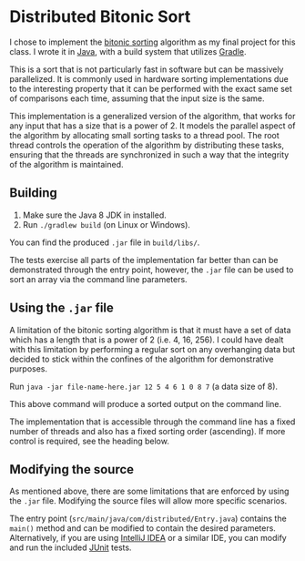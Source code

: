 # Distributed Bitonic Sort 

I chose to implement the [bitonic sorting](http://www.inf.fh-flensburg.de/lang/algorithmen/sortieren/bitonic/bitonicen.htm) algorithm as my final project for this class. I wrote it in [Java](https://www.oracle.com/technetwork/java/javase/overview/java8-2100321.html), with a build system that utilizes [Gradle](https://gradle.org/).

This is a sort that is not particularly fast in software but can be massively parallelized. It is commonly used in hardware sorting implementations due to the interesting property that it can be performed with the exact same set of comparisons each time, assuming that the input size is the same.

This implementation is a generalized version of the algorithm, that works for any input that has a size that is a power of 2. It models the parallel aspect of the algorithm by allocating small sorting tasks to a thread pool. The root thread controls the operation of the algorithm by distributing these tasks, ensuring that the threads are synchronized in such a way that the integrity of the algorithm is maintained.

## Building

1. Make sure the Java 8 JDK in installed.
2. Run `./gradlew build` (on Linux or Windows).

You can find the produced `.jar` file in `build/libs/`.

The tests exercise all parts of the implementation far better than can be demonstrated through the entry point, however, the `.jar` file can be used to sort an array via the command line parameters.

## Using the `.jar` file

A limitation of the bitonic sorting algorithm is that it must have a set of data which has a length that is a power of 2 (i.e. 4, 16, 256). I could have dealt with this limitation by performing a regular sort on any overhanging data but decided to stick within the confines of the algorithm for demonstrative purposes.

Run `java -jar file-name-here.jar 12 5 4 6 1 0 8 7` (a data size of 8).

This above command will produce a sorted output on the command line.

The implementation that is accessible through the command line has a fixed number of threads and also has a fixed sorting order (ascending). If more control is required, see the heading below.

## Modifying the source

As mentioned above, there are some limitations that are enforced by using the `.jar` file. Modifying the source files will allow more specific scenarios.

The entry point (`src/main/java/com/distributed/Entry.java`) contains the `main()` method and can be modified to contain the desired parameters. Alternatively, if you are using [IntelliJ IDEA](https://www.jetbrains.com/idea/) or a similar IDE, you can modify and run the included [JUnit](https://junit.org/) tests.
